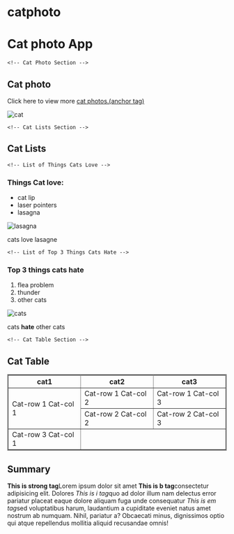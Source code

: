 # catphoto
 <!DOCTYPE html>
<html lang="en">
<head>
    <meta charset="UTF-8">
    <meta name="viewport" content="width=device-width, initial-scale=1.0">
    <title>Cat photo app</title>
</head>
<body>
    <!-- App Title -->
    <h1>Cat photo App</h1>

    <!-- Cat Photo Section -->
  <h2>Cat photo</h2>
    <p>Click here to view more <a href=" www.cat photos.(anchor tag).com"> cat photos.(anchor tag)</a></p>
    <img src="https://cdn.freecodecamp.org/curriculum/cat-photo-app/relaxing-cat.jpg" alt="cat">

    <!-- Cat Lists Section -->
  <h2>Cat Lists</h2>

    <!-- List of Things Cats Love -->
  <h3>Things Cat love:</h3>
    <ul>
        <li>cat lip</li>
        <li>laser pointers</li>
        <li>lasagna</li>
    </ul>
    <img src="https://cdn.freecodecamp.org/curriculum/cat-photo-app/lasagna.jpg" alt="lasagna">
    <p>cats love lasagne</p>

    <!-- List of Top 3 Things Cats Hate -->
   <h3>Top 3 things cats hate</h3>
    <ol>
        <li>flea problem</li>
        <li>thunder</li>
        <li>other cats</li>
    </ol>
    <img src="https://cdn.freecodecamp.org/curriculum/cat-photo-app/cats.jpg" alt="cats">
    <p>cats <b>hate</b> other cats</p>

    <!-- Cat Table Section -->
  <table frame="box" rules="all" border="2" cellpadding="4" cellspacing="5">
        <h2>Cat Table</h2>
        <!-- Table Header (First Row) -->
        <tr>
            <th>cat1</th>
            <th>cat2</th>
            <th>cat3</th>
        </tr>
        <!-- Table Data Rows -->
        <tr>
            <td rowspan="2">Cat-row 1 Cat-col 1</td>
            <td>Cat-row 1 Cat-col 2</td>
            <td>Cat-row 1 Cat-col 3</td>
        </tr>
        <tr>
            <td>Cat-row 2 Cat-col 2</td>
            <td>Cat-row 2 Cat-col 3</td>
        </tr>
        <tr>
            <td>Cat-row 3 Cat-col 1</td>
            <td colspan="2"> <!-- Spanning two columns in this cell -->
                <!-- Summary Section -->
               
</td>
        </tr>
    </table>
    <h2>Summary</h2>
    <!-- Strong Tag -->
    <p><b>This is strong tag</b>Lorem ipsum dolor sit amet
        <!-- B Tag -->
        <b>This is b tag</b>consectetur adipisicing elit. Dolores
        <!-- I Tag -->
        <i>This is i tag</i>quo ad dolor illum nam delectus error pariatur placeat eaque dolore aliquam fuga unde consequatur
        <!-- Em Tag -->
        <i>This is em tag</i>sed voluptatibus harum, laudantium a cupiditate eveniet natus amet nostrum ab numquam. Nihil,
        pariatur a? Obcaecati minus, dignissimos optio qui atque repellendus mollitia aliquid recusandae omnis!</p>
</body>
</html>
